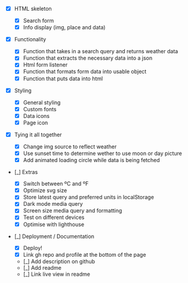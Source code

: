 -   [x] HTML skeleton

    -   [x] Search form
    -   [x] Info display (img, place and data)

-   [x] Functionality

    -   [x] Function that takes in a search query and returns weather data
    -   [x] Function that extracts the necessary data into a json
    -   [x] Html form listener
    -   [x] Function that formats form data into usable object
    -   [x] Function that puts data into html

-   [x] Styling

    -   [x] General styling
    -   [x] Custom fonts
    -   [x] Data icons
    -   [x] Page icon

-   [x] Tying it all together

    -   [x] Change img source to reflect weather
    -   [x] Use sunset time to determine wether to use moon or day picture
    -   [x] Add animated loading circle while data is being fetched

-   [_] Extras

    -   [x] Switch between ºC and ºF
    -   [x] Optimize svg size
    -   [x] Store latest query and preferred units in localStorage
    -   [x] Dark mode media query
    -   [x] Screen size media query and formatting
    -   [x] Test on different devices
    -   [x] Optimise with lighthouse

-   [_] Deployment / Documentation
    -   [x] Deploy!
    -   [x] Link gh repo and profile at the bottom of the page
    -   [_] Add description on github
    -   [_] Add readme
    -   [_] Link live view in readme
